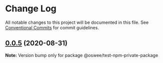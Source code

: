 # Change Log

All notable changes to this project will be documented in this file.
See [Conventional Commits](https://conventionalcommits.org) for commit guidelines.

## [0.0.5](https://github.com/oswee/api/compare/v0.0.3...v0.0.5) (2020-08-31)

**Note:** Version bump only for package @oswee/test-npm-private-package
